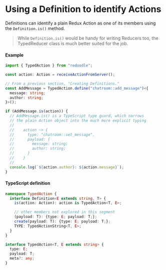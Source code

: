 # Using a Definition to identify Actions

Definitions can identify a plain Redux Action as one of its members using the `Definition.is()` method.

> While `Definition.is()` would be handy for writing Reducers too,
> the TypedReducer class is much better suited for the job.


#### Example

```ts
import { TypedAction } from "redoodle";

const action: Action = receiveActionFromServer();

// From a previous section, "Creating Definitions."
const AddMessage = TypedAction.define("chatroom::add_message")<{
  message: string;
  author: string;
}>();

if (AddMessage.is(action)) {
  // AddMessage.is() is a TypeScript type guard, which narrows
  // the plain Action object into the much more explicit typing
  //
  //    action ~> {
  //      type: "chatroom::set_message",
  //      payload: {
  //        message: string;
  //        author: string;
  //      }
  //    }
  //
  console.log(`${action.author}: ${action.message}`);
}
```

#### TypeScript definition

```ts
namespace TypedAction {
  interface Definition<E extends string, T> {
    is(action: Action): action is TypedAction<T, E>;

    // other members not explored in this segment
    (payload: T): {type: E; payload: T;};
    create(payload: T): {type: E; payload: T;};
    TYPE: TypedActionString<T, E>;
  }
}
```

```ts
interface TypedAction<T, E extends string> {
  type: E;
  payload: T;
  meta?: any;
}
```
